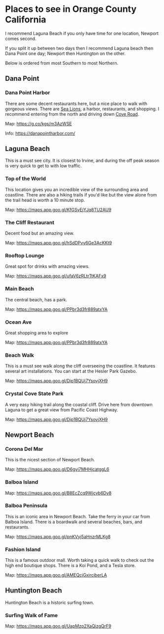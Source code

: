 # Places to see in Orange County California

I recommend Laguna Beach if you only have time for one location, Newport comes second.

If you split it up between two days then I recommend Laguna beach then Dana Point one day; Newport then Huntington on the other.

Below is ordered from most Southern to most Northern.

## Dana Point

### Dana Point Harbor

There are some decent restaurants here, but a nice place to walk with gorgeous views. There are [Sea Lions](http://www.seecalifornia.com/beaches/dana-point-seals-sealions.html), a harbor, restaurants, and shopping. I recommend entering from the north and driving down [Cove Road](https://maps.app.goo.gl/2QSe9CMMbbY6tEx5A).

Map: https://g.co/kgs/m3AzWSE

Info: https://danapointharbor.com/

## Laguna Beach

This is a must see city. It is closest to Irvine, and during the off peak season is very quick to get to with low traffic.

### Top of the World

This location gives you an incredible view of the surrounding area and coastline. There are also a hiking trails if you'd like but the view alone from the trail head is worth a 10 minute stop.

Map: https://maps.app.goo.gl/KfGSyEjYJq8TU2AU9

### The Cliff Restaurant

Decent food but an amazing view.

Map: https://maps.app.goo.gl/hSdDPvy6Ge3AcKKt9

### Rooftop Lounge

Great spot for drinks with amazing views.

Map: https://maps.app.goo.gl/ufaV6zRLtrTtKAFx9

### Main Beach

The central beach, has a park.

Map: https://maps.app.goo.gl/PPbr3d3fr889atxYA

### Ocean Ave

Great shopping area to explore

Map: https://maps.app.goo.gl/PPbr3d3fr889atxYA

### Beach Walk

This is a must see walk along the cliff overseeing the coastline. It features several art installations. You can start at the Hesler Park Gazebo.

Map: https://maps.app.goo.gl/Dip1BQUj7YsovjXH9

### Crystal Cove State Park

A very easy hiking trail along the coastal cliff. Drive here from downtown Laguna to get a great view from Pacific Coast Highway.

Map: https://maps.app.goo.gl/Dip1BQUj7YsovjXH9

## Newport Beach

### Corona Del Mar

This is the nicest section of Newport Beach.

Map: https://maps.app.goo.gl/D6gyi7MHHjcatggL6

### Balboa Island

Map: https://maps.app.goo.gl/B8EcZcq9Wjcvb6Dv8

### Balboa Peninsula

This is an iconic area in Newport Beach. Take the ferry in your car from Balboa Island. There is a boardwalk and several beaches, bars, and restaurants.

Map: https://maps.app.goo.gl/pnKVyj5aHnzrMLKg8

### Fashion Island

This is a famous outdoor mall. Worth taking a quick walk to check out the high end boutique shops. There is a Koi Pond, and a Tesla store.

Map: https://maps.app.goo.gl/AMEQcjGxirciberLA

## Huntington Beach

Huntington Beach is a historic surfing town.

### Surfing Walk of Fame

Map: https://maps.app.goo.gl/UapMzp2XaQizgQrF9

